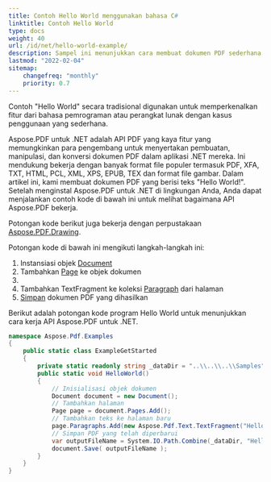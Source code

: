 ```yaml
---
title: Contoh Hello World menggunakan bahasa C#
linktitle: Contoh Hello World
type: docs
weight: 40
url: /id/net/hello-world-example/
description: Sampel ini menunjukkan cara membuat dokumen PDF sederhana dengan teks Hello World menggunakan Aspose.PDF
lastmod: "2022-02-04"
sitemap:
    changefreq: "monthly"
    priority: 0.7
---
```

<script type="application/ld+json">
{
    "@context": "https://schema.org",
    "@type": "TechArticle",
    "headline": "Contoh Hello World menggunakan bahasa C#",
    "alternativeHeadline": "Contoh Aspose.PDF C#",
    "author": {
        "@type": "Person",
        "givenName": "Andriy",
        "familyName": "Andrukhovskiy",
        "url":"https://www.linkedin.com/in/andruhovski/"
    },
    "genre": "pembuatan dokumen pdf",
    "keywords": "pdf, c#, pembuatan dokumen",
    "wordcount": "302",
    "proficiencyLevel":"Pemula",
    "publisher": {
        "@type": "Organization",
        "name": "Tim Dok Aspose.PDF",
        "url": "https://products.aspose.com/pdf",
        "logo": "https://www.aspose.cloud/templates/aspose/img/products/pdf/aspose_pdf-for-net.svg",
        "alternateName": "Aspose",
        "sameAs": [
            "https://facebook.com/aspose.pdf/",
            "https://twitter.com/asposepdf",
            "https://www.youtube.com/channel/UCmV9sEg_QWYPi6BJJs7ELOg/featured",
            "https://www.linkedin.com/company/aspose",
            "https://stackoverflow.com/questions/tagged/aspose",
            "https://aspose.quora.com/",
            "https://aspose.github.io/"
        ],
        "contactPoint": [
            {
                "@type": "ContactPoint",
                "telephone": "+1 903 306 1676",
                "contactType": "sales",
                "areaServed": "US",
                "availableLanguage": "en"
            },
            {
                "@type": "ContactPoint",
                "telephone": "+44 141 628 8900",
                "contactType": "sales",
                "areaServed": "GB",
                "availableLanguage": "en"
            },
            {
                "@type": "ContactPoint",
                "telephone": "+61 2 8006 6987",
                "contactType": "sales",
                "areaServed": "AU",
                "availableLanguage": "en"
            }
        ]
    },
    "url": "http://docs.aspose.com/pdf/net/hello-world-example/",
    "mainEntityOfPage": {
        "@type": "WebPage",
        "@id": "http://docs.aspose.com/pdf/net/hello-world-example/"
    },
    "dateModified": "2022-02-04",
    "description": "Sampel ini menunjukkan cara membuat dokumen PDF sederhana dengan teks Hello World menggunakan Aspose.PDF",
    "articleBody": "Contoh \"Hello World\" secara tradisional digunakan untuk memperkenalkan fitur bahasa pemrograman atau perangkat lunak dengan kasus penggunaan sederhana.\nAspose.PDF untuk .NET adalah API PDF yang kaya fitur yang memungkinkan para pengembang untuk menyertakan kemampuan pembuatan, manipulasi, dan konversi dokumen PDF dalam aplikasi .NET mereka. Ini mendukung bekerja dengan banyak format file populer termasuk PDF, XFA, TXT, HTML, PCL, XML, XPS, EPUB, TEX dan format file gambar. Dalam artikel ini, kami membuat dokumen PDF yang berisi teks \"Hello World!\". Setelah menginstal Aspose.PDF untuk .NET di lingkungan Anda, Anda dapat menjalankan contoh kode di bawah ini untuk melihat cara kerja API Aspose.PDF.\nPotongan kode di bawah ini mengikuti langkah-langkah ini:\n1. Instansiasi objek Dokumen\n2. Tambahkan Halaman ke objek dokumen\n3. Buat Fragmen Teks\n4. Tambahkan Fragmen Teks ke koleksi Paragraf halaman\n5. Simpan dokumen PDF hasil\nPotongan kode berikut adalah program Hello World untuk memamerkan cara kerja API Aspose.PDF untuk .NET."
}
</script>

Contoh "Hello World" secara tradisional digunakan untuk memperkenalkan fitur dari bahasa pemrograman atau perangkat lunak dengan kasus penggunaan yang sederhana.

Aspose.PDF untuk .NET adalah API PDF yang kaya fitur yang memungkinkan para pengembang untuk menyertakan pembuatan, manipulasi, dan konversi dokumen PDF dalam aplikasi .NET mereka. Ini mendukung bekerja dengan banyak format file populer termasuk PDF, XFA, TXT, HTML, PCL, XML, XPS, EPUB, TEX dan format file gambar. Dalam artikel ini, kami membuat dokumen PDF yang berisi teks "Hello World!". Setelah menginstal Aspose.PDF untuk .NET di lingkungan Anda, Anda dapat menjalankan contoh kode di bawah ini untuk melihat bagaimana API Aspose.PDF bekerja.

Potongan kode berikut juga bekerja dengan perpustakaan [Aspose.PDF.Drawing](/pdf/id/net/drawing/).

Potongan kode di bawah ini mengikuti langkah-langkah ini:

1. Instansiasi objek [Document](https://reference.aspose.com/pdf/net/aspose.pdf/document)
1. Tambahkan [Page](https://reference.aspose.com/pdf/net/aspose.pdf/page) ke objek dokumen
1.
1. Tambahkan TextFragment ke koleksi [Paragraph](https://reference.aspose.com/pdf/net/aspose.pdf/page/properties/paragraphs) dari halaman
1. [Simpan](https://reference.aspose.com/pdf/net/aspose.pdf.document/save/methods/4) dokumen PDF yang dihasilkan

Berikut adalah potongan kode program Hello World untuk menunjukkan cara kerja API Aspose.PDF untuk .NET.

```csharp
namespace Aspose.Pdf.Examples
{
    public static class ExampleGetStarted
    {
        private static readonly string _dataDir = "..\\..\\..\\Samples";
        public static void HelloWorld()
        {
            // Inisialisasi objek dokumen
            Document document = new Document();
            // Tambahkan halaman
            Page page = document.Pages.Add();
            // Tambahkan teks ke halaman baru
            page.Paragraphs.Add(new Aspose.Pdf.Text.TextFragment("Hello World!"));
            // Simpan PDF yang telah diperbarui
            var outputFileName = System.IO.Path.Combine(_dataDir, "HelloWorld_out.pdf");
            document.Save( outputFileName );
        }
    }
}
```
